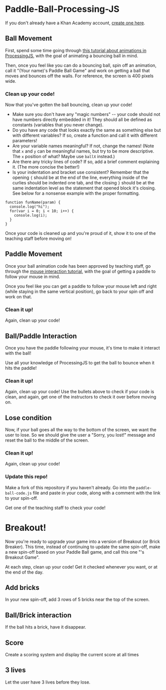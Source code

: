 # Paddle-Ball-Processing-JS

If you don't already have a Khan Academy account, [create one here](https://www.khanacademy.org/signup).

## Ball Movement
First, spend some time going through [this tutorial about animations in ProcessingJS](https://www.khanacademy.org/computing/computer-programming/programming/animation-basics/p/making-animations), with the goal of animating a bouncing ball in mind.

Then, once you feel like you can do a bouncing ball, spin off an animation, call it "(Your name)'s Paddle Ball Game" and work on getting a ball that moves and bounces off the walls.  For reference, the screen is 400 pixels wide.

### Clean up your code!
Now that you've gotten the ball bouncing, clean up your code!  

* Make sure you don't have any "magic numbers" -- your code should not have numbers directly embedded in it!  They should all be defined as constants (variables that you never change).
* Do you have any code that looks exactly the same as something else but with different variables? If so, create a function and call it with different parameters!
* Are your variable names meaningful? If not, change the names! (Note that `x` and `y` can be meaningful names, but try to be more descriptive.  The `x` position of what?  Maybe use `ballX` instead.)
* Are there any tricky lines of code?  If so, add a brief comment explaining it. (The more concise the better!)
* Is your indentation and bracket use consistent?  Remember that the opening `{` should be at the end of the line, everything inside of the curlies should be indented one tab, and the closing `}` should be at the same indentation level as the statement that opened block it's closing.  See below for a nonsense example with the proper formatting.

```
function funName(param) {
  console.log("hi");
  for(var i = 0; i < 10; i++) {
    console.log(i);
  }
}
```

Once your code is cleaned up and you're proud of it, show it to one of the teaching staff before moving on!

## Paddle Movement
Once your ball animation code has been approved by teaching staff, go through the [mouse interaction tutorial](https://www.khanacademy.org/computing/computer-programming/programming/interactive-programs/p/mouse-interaction), with the goal of getting a paddle to follow your mouse in mind.

Once you feel like you can get a paddle to follow your mouse left and right (while staying in the same vertical position), go back to your spin off and work on that.

### Clean it up!
Again, clean up your code!  

## Ball/Paddle Interaction
Once you have the paddle following your mouse, it's time to make it interact with the ball!

Use all your knowledge of ProcessingJS to get the ball to bounce when it hits the paddle!

### Clean it up!
Again, clean up your code!  Use the bullets above to check if your code is clean, and again, get one of the instructors to check it over before moving on.

## Lose condition

Now, if your ball goes all the way to the bottom of the screen, we want the user to lose.  So we should give the user a "Sorry, you lost!" message and reset the ball to the middle of the screen.

### Clean it up!
Again, clean up your code!

### Update this repo!

Make a fork of this repository if you haven't already.  Go into the `paddle-ball-code.js` file and paste in your code, along with a comment with the link to your spin-off.  

Get one of the teaching staff to check your code!

# Breakout!

Now you're ready to upgrade your game into a version of Breakout (or Brick Breaker).  This time, instead of continuing to update the same spin-off, make a new spin-off based on your Paddle Ball game, and call this one "<Your name>'s Breakout Game". 

At each step, clean up your code!  Get it checked whenever you want, or at the end of the day.

## Add bricks

In your new spin-off, add 3 rows of 5 bricks near the top of the screen.

## Ball/Brick interaction

If the ball hits a brick, have it disappear.

## Score

Create a scoring system and display the current score at all times

## 3 lives

Let the user have 3 lives before they lose.
